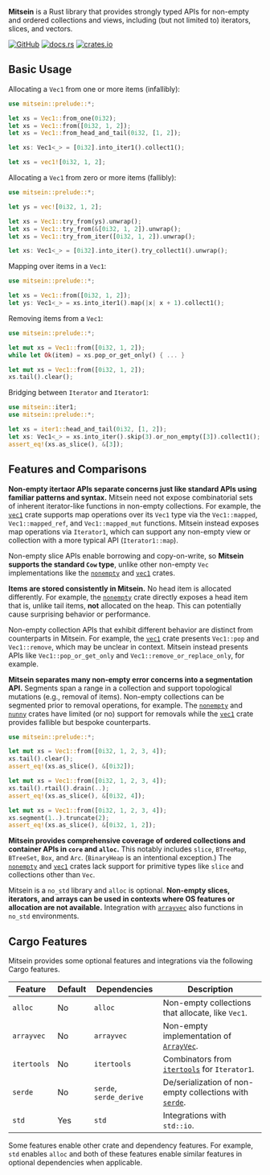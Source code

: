 **Mitsein** is a Rust library that provides strongly typed APIs for non-empty
and ordered collections and views, including (but not limited to) iterators,
slices, and vectors.

[![GitHub](https://img.shields.io/badge/GitHub-olson--sean--k/mitsein-8da0cb?logo=github&style=for-the-badge)](https://github.com/olson-sean-k/mitsein)
[![docs.rs](https://img.shields.io/badge/docs.rs-mitsein-66c2a5?logo=rust&style=for-the-badge)](https://docs.rs/mitsein)
[![crates.io](https://img.shields.io/crates/v/mitsein.svg?logo=rust&style=for-the-badge)](https://crates.io/crates/mitsein)

## Basic Usage

Allocating a `Vec1` from one or more items (infallibly):

```rust
use mitsein::prelude::*;

let xs = Vec1::from_one(0i32);
let xs = Vec1::from([0i32, 1, 2]);
let xs = Vec1::from_head_and_tail(0i32, [1, 2]);

let xs: Vec1<_> = [0i32].into_iter1().collect1();

let xs = vec1![0i32, 1, 2];
```

Allocating a `Vec1` from zero or more items (fallibly):

```rust
use mitsein::prelude::*;

let ys = vec![0i32, 1, 2];

let xs = Vec1::try_from(ys).unwrap();
let xs = Vec1::try_from(&[0i32, 1, 2]).unwrap();
let xs = Vec1::try_from_iter([0i32, 1, 2]).unwrap();

let xs: Vec1<_> = [0i32].into_iter().try_collect1().unwrap();
```

Mapping over items in a `Vec1`:

```rust
use mitsein::prelude::*;

let xs = Vec1::from([0i32, 1, 2]);
let ys: Vec1<_> = xs.into_iter1().map(|x| x + 1).collect1();
```

Removing items from a `Vec1`:

```rust
use mitsein::prelude::*;

let mut xs = Vec1::from([0i32, 1, 2]);
while let Ok(item) = xs.pop_or_get_only() { ... }

let mut xs = Vec1::from([0i32, 1, 2]);
xs.tail().clear();
```

Bridging between `Iterator` and `Iterator1`:

```rust
use mitsein::iter1;
use mitsein::prelude::*;

let xs = iter1::head_and_tail(0i32, [1, 2]);
let xs: Vec1<_> = xs.into_iter().skip(3).or_non_empty([3]).collect1();
assert_eq!(xs.as_slice(), &[3]);
```

## Features and Comparisons

**Non-empty itertaor APIs separate concerns just like standard APIs using
familiar patterns and syntax.** Mitsein need not expose combinatorial sets of
inherent iterator-like functions in non-empty collections. For example, the
[`vec1`] crate supports map operations over its `Vec1` type via the
`Vec1::mapped`, `Vec1::mapped_ref`, and `Vec1::mapped_mut` functions. Mitsein
instead exposes map operations via `Iterator1`, which can support any non-empty
view or collection with a more typical API (`Iterator1::map`).

Non-empty slice APIs enable borrowing and copy-on-write, so **Mitsein supports
the standard `Cow` type**, unlike other non-empty `Vec` implementations like the
[`nonempty`] and [`vec1`] crates.

**Items are stored consistently in Mitsein.** No head item is allocated
differently. For example, the [`nonempty`] crate directly exposes a head item
that is, unlike tail items, **not** allocated on the heap. This can potentially
cause surprising behavior or performance.

Non-empty collection APIs that exhibit different behavior are distinct from
counterparts in Mitsein. For example, the [`vec1`] crate presents `Vec1::pop`
and `Vec1::remove`, which may be unclear in context. Mitsein instead presents
APIs like `Vec1::pop_or_get_only` and `Vec1::remove_or_replace_only`, for
example.

**Mitsein separates many non-empty error concerns into a segmentation API.**
Segments span a range in a collection and support topological mutations (e.g.,
removal of items). Non-empty collections can be segmented prior to removal
operations, for example. The [`nonempty`] and [`nunny`] crates have limited (or
no) support for removals while the [`vec1`] crate provides fallible but bespoke
counterparts.

```rust
use mitsein::prelude::*;

let mut xs = Vec1::from([0i32, 1, 2, 3, 4]);
xs.tail().clear();
assert_eq!(xs.as_slice(), &[0i32]);

let mut xs = Vec1::from([0i32, 1, 2, 3, 4]);
xs.tail().rtail().drain(..);
assert_eq!(xs.as_slice(), &[0i32, 4]);

let mut xs = Vec1::from([0i32, 1, 2, 3, 4]);
xs.segment(1..).truncate(2);
assert_eq!(xs.as_slice(), &[0i32, 1, 2]);
```

**Mitsein provides comprehensive coverage of ordered collections and container
APIs in `core` and `alloc`.** This notably includes `slice`, `BTreeMap`,
`BTreeSet`, `Box`, and `Arc`. (`BinaryHeap` is an intentional exception.) The
[`nonempty`] and [`vec1`] crates lack support for primitive types like `slice`
and collections other than `Vec`.

Mitsein is a `no_std` library and `alloc` is optional. **Non-empty slices,
iterators, and arrays can be used in contexts where OS features or allocation
are not available.** Integration with [`arrayvec`][`arrayvec`] also functions in
`no_std` environments.

## Cargo Features

Mitsein provides some optional features and integrations via the following Cargo
features.

| Feature     | Default | Dependencies            | Description                                               |
|-------------|---------|-------------------------|-----------------------------------------------------------|
| `alloc`     | No      | `alloc`                 | Non-empty collections that allocate, like `Vec1`.         |
| `arrayvec`  | No      | `arrayvec`              | Non-empty implementation of [`ArrayVec`][`arrayvec`].     |
| `itertools` | No      | `itertools`             | Combinators from [`itertools`] for `Iterator1`.           |
| `serde`     | No      | `serde`, `serde_derive` | De/serialization of non-empty collections with [`serde`]. |
| `std`       | Yes     | `std`                   | Integrations with `std::io`.                              |

Some features enable other crate and dependency features. For example, `std`
enables `alloc` and both of these features enable similar features in optional
dependencies when applicable.

[`arrayvec`]: https://crates.io/crates/arrayvec
[`itertools`]: https://crates.io/crates/itertools
[`nonempty`]: https://crates.io/crates/nonempty
[`nunny`]: https://crates.io/crates/nunny
[`serde`]: https://crates.io/crates/serde
[`vec1`]: https://crates.io/crates/vec1
